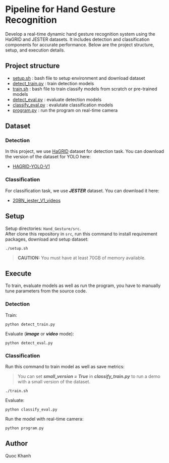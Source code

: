 # Pipeline for Hand Gesture Recognition
Develop a real-time dynamic hand gesture recognition system using the HaGRID and JESTER datasets. It includes detection and classification components for accurate performance. Below are the project structure, setup, and execution details.

## Project structure
* [setup.sh](./setup.sh)                    : bash file to setup environment and download dataset
* [detect_train.py](./detect_train.py)      : train detection models
* [train.sh](./train.sh)                    : bash file to train classify models from scratch or pre-trained models
* [detect_eval.py](./detect_eval.py)        : evaluate detection models
* [classify_eval.py](./classify_eval.py)    : evalutate classification models
* [program.py](./program.py)                : run the program on real-time camera

## Dataset
### Detection
In this project, we use [HaGRID](https://github.com/hukenovs/hagrid) dataset for detection task. You can download the version of the dataset for YOLO here:
* [HAGRID-YOLO-V1](https://www.kaggle.com/datasets/khnhoquc/hagrid-yolo-v1)

### Classification
For classification task, we use ***JESTER*** dataset. You can download it here:
* [20BN_jester_V1_videos](https://www.kaggle.com/datasets/kylecloud/20bn-jester-v1-videos)

## Setup
Setup directories: `Hand_Gesture/src`.  
After clone this repository in `src`, run this command to install requirement packages, download and setup dataset:
```
./setup.sh
```
> **CAUTION:** You must have at least 70GB of memory available.

## Execute
To train, evaluate models as well as run the program, you have to manually tune parameters from the source code.
### Detection
Train:
```
python detect_train.py
```
Evaluate (***image*** or ***video*** mode):
```
python detect_eval.py
```
### Classification
Run this command to train model as well as save metrics:
> You can set ***small_version = True*** in ***classify_train.py*** to run a demo with a small version of the dataset.
```
./train.sh
```
Evaluate:
```
python classify_eval.py
```
Run the model with real-time camera:
```
python program.py
```

## Author
Quoc Khanh